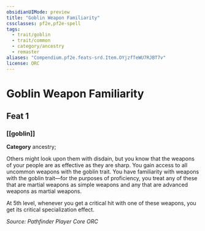 ```yaml
---
obsidianUIMode: preview
title: "Goblin Weapon Familiarity"
cssclasses: pf2e,pf2e-spell
tags:
  - trait/goblin
  - trait/common
  - category/ancestry
  - remaster
aliases: "Compendium.pf2e.feats-srd.Item.OYjzfTeWU7RJBT7v"
license: ORC
---
```

# Goblin Weapon Familiarity
## Feat 1
### [[goblin]]

**Category** ancestry; 




Others might look upon them with disdain, but you know that the weapons of your people are as effective as they are sharp. You gain access to all uncommon weapons with the goblin trait. You have familiarity with weapons with the goblin trait—for the purposes of proficiency, you treat any of these that are martial weapons as simple weapons and any that are advanced weapons as martial weapons.

At 5th level, whenever you get a critical hit with one of these weapons, you get its critical specialization effect.

*Source: Pathfinder Player Core*
*ORC*